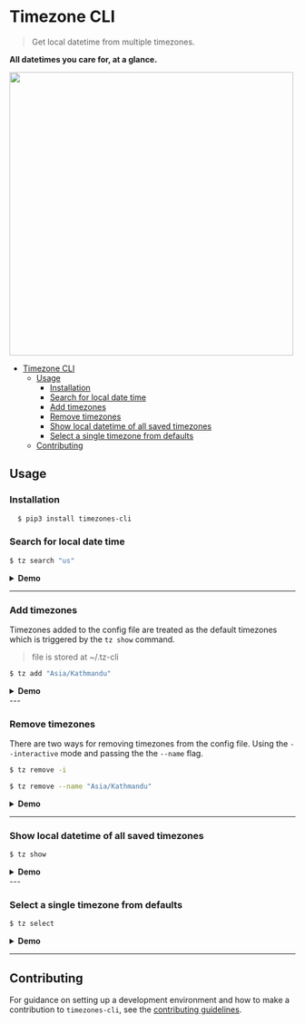 # Timezone CLI

> Get local datetime from multiple timezones.

**All datetimes you care for, at a glance.**

<img src="https://i.imgur.com/JIt8tQN.png"  width="500" />

- [Timezone CLI](#timezone-cli)
  - [Usage](#usage)
    - [Installation](#installation)
    - [Search for local date time](#search-for-local-date-time)
    - [Add timezones](#add-timezones)
    - [Remove timezones](#remove-timezones)
    - [Show local datetime of all saved timezones](#show-local-datetime-of-all-saved-timezones)
    - [Select a single timezone from defaults](#select-a-single-timezone-from-defaults)
  - [Contributing](#contributing)

## Usage

### Installation

```bash
  $ pip3 install timezones-cli
```

### Search for local date time

```bash
$ tz search "us"
```

<details><summary><strong>Demo</strong></summary>

<img src = "https://i.imgur.com/D2bcHG2.gif" width="700" alt="demo of timezone cli search" />
</details>

---

### Add timezones

Timezones added to the config file are treated as the default timezones which is triggered by the `tz show` command.

> file is stored at ~/.tz-cli

```bash
$ tz add "Asia/Kathmandu"
```

<details><summary><strong>Demo</strong></summary>

<img src = "https://i.imgur.com/32XUBIP.gif" width="700" alt="demo of timezone cli add" />
</details>
---

### Remove timezones

There are two ways for removing timezones from the config file. Using the `--interactive` mode and passing the the `--name` flag.

```bash
$ tz remove -i

$ tz remove --name "Asia/Kathmandu"
```

<details><summary><strong>Demo</strong></summary>

<img src = "https://i.imgur.com/q0lRtJt.gif" width="700" alt="demo of timezone cli remove" />
</details>

---

### Show local datetime of all saved timezones

```bash
$ tz show
```

<details><summary><strong>Demo</strong></summary>

<img src = "https://i.imgur.com/s2Qq1Yb.gif" width="700" alt="demo of timezone cli show" />
</details>
---

### Select a single timezone from defaults

```bash
$ tz select
```

<details><summary><strong>Demo</strong></summary>

<img src = "https://i.imgur.com/VF91IZE.gif" width="700" alt="demo of timezone cli select" />
</details>

---

## Contributing

For guidance on setting up a development environment and how to make a contribution to `timezones-cli`, see the [contributing guidelines](https://github.com/yankeexe/timezones-cli/blob/master/CONTRIBUTING.md).
